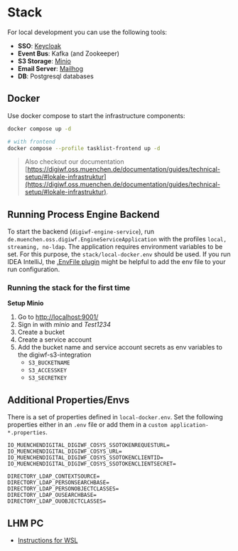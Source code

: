 # Stack

For local development you can use the following tools:

- **SSO**: [Keycloak](https://www.keycloak.org/)
- **Event Bus**: Kafka (and Zookeeper)
- **S3 Storage**: [Minio](https://min.io/docs/minio/linux/index.html)
- **Email Server**: [Mailhog](https://github.com/mailhog/MailHog)
- **DB**: Postgresql databases 

## Docker

Use docker compose to start the infrastructure components:

```bash
docker compose up -d

# with frontend
docker compose --profile tasklist-frontend up -d
```

> Also checkout our documentation [https://digiwf.oss.muenchen.de/documentation/guides/technical-setup/#lokale-infrastruktur](https://digiwf.oss.muenchen.de/documentation/guides/technical-setup/#lokale-infrastruktur).

## Running Process Engine Backend

To start the backend (`digiwf-engine-service`), run `de.muenchen.oss.digiwf.EngineServiceApplication` with the
profiles `local, streaming, no-ldap`. The application requires environment variables to be set. For this purpose,
the `stack/local-docker.env` should be used. If you run IDEA IntelliJ,
the [.EnvFile plugin](https://plugins.jetbrains.com/plugin/7861-envfile) might be helpful to
add the env file to your run configuration.

### Running the stack for the first time

**Setup Minio**

1. Go to [http://localhost:9001/](http://localhost:9001/)
2. Sign in with *minio* and *Test1234*
3. Create a bucket
4. Create a service account
5. Add the bucket name and service account secrets as env variables to the digiwf-s3-integration
    * `S3_BUCKETNAME`
    * `S3_ACCESSKEY`
    * `S3_SECRETKEY`

## Additional Properties/Envs

There is a set of properties defined in `local-docker.env`.
Set the following properties either in an `.env` file or add them in a `custom application-*.properties`.

```
IO_MUENCHENDIGITAL_DIGIWF_COSYS_SSOTOKENREQUESTURL=
IO_MUENCHENDIGITAL_DIGIWF_COSYS_URL=
IO_MUENCHENDIGITAL_DIGIWF_COSYS_SSOTOKENCLIENTID=
IO_MUENCHENDIGITAL_DIGIWF_COSYS_SSOTOKENCLIENTSECRET=

DIRECTORY_LDAP_CONTEXTSOURCE=
DIRECTORY_LDAP_PERSONSEARCHBASE=
DIRECTORY_LDAP_PERSONOBJECTCLASSES=
DIRECTORY_LDAP_OUSEARCHBASE=
DIRECTORY_LDAP_OUOBJECTCLASSES=
```

## LHM PC

- [Instructions for WSL](https://git.muenchen.de/ext.dl.moesle/digiwf-local-setup)
